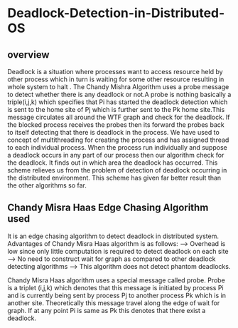 # Deadlock-Detection-in-Distributed-OS

## overview
Deadlock is a situation where processes want to access resource held by other process which in turn is
waiting for some other resource resulting in whole system to halt . The Chandy Mishra Algorithm uses a probe message to detect whether there is any deadlock or not.A probe is nothing basically a triple(i,j,k) which specifies that Pi has started the deadlock detection which is sent to the home site of Pj which is further sent to the Pk home site.This message circulates all around the WTF graph and check for the deadlock. If the blocked process receives the probes then its forward the probes back to itself detecting that there is deadlock in the process. We have used to concept of multithreading for creating the process and has assigned thread to each individual process. When the process run individually and suppose a deadlock occurs in any part of our process then our algorithm check for the deadlock. It finds out in which area the deadlock has occurred. This scheme relieves us from the problem of detection of deadlock occurring in the distributed environment. This scheme has given far better result than the other algorithms so far.

## Chandy Misra Haas Edge Chasing Algorithm used
It is an edge chasing algorithm to detect deadlock in distributed system.
Advantages of Chandy Misra Haas algorithm is as follows:
--> Overhead is low since only little computation is required to detect deadlock on each site
--> No need to construct wait for graph as compared to other deadlock detecting algorithms
--> This algorithm does not detect phantom deadlocks.

Chandy Misra Haas algorithm uses a special message called probe. Probe is a triplet (i,j,k) which denotes that this message is initiated by process Pi and is currently being sent by process Pj to another process Pk which is in another site. Theoretically this message travel along the edge of wait for graph. If at any point Pi is same as Pk this denotes that there exist a deadlock.
